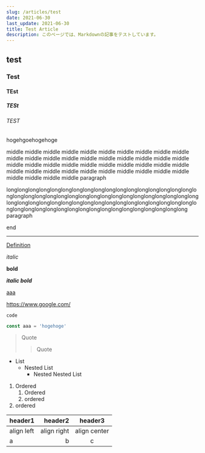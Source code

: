 ```yaml
---
slug: /articles/test
date: 2021-06-30
last_update: 2021-06-30
title: Test Article
description: このページでは、Markdownの記事をテストしています。
---
```


## test

### Test

#### TEst

##### TESt

###### TEST

hogehgoehogehoge

middle middle middle middle middle middle middle middle middle middle middle middle middle middle middle middle middle middle middle middle middle middle middle middle middle middle middle middle middle middle middle middle middle middle middle middle middle middle middle middle middle middle middle middle paragraph

longlonglonglonglonglonglonglonglonglonglonglonglonglonglonglonglonglonglonglonglonglonglonglonglonglonglonglonglonglonglonglonglonglonglonglonglonglonglonglonglonglonglonglonglonglonglonglonglonglonglonglonglonglonglonglonglonglonglonglonglonglonglonglonglonglonglonglonglong paragraph

end

---

[Definition][hogehoge]

_italic_

**bold**

**_italic bold_**

[aaa](/)

https://www.google.com/

`code`

```js
const aaa = 'hogehoge'
```

> Quote
>
> > Quote

- List
  - Nested List
    - Nested Nested List

1. Ordered
   1. Ordered
   2. ordered
2. ordered

| header1    |     header2 |   header3    |
| :--------- | ----------: | :----------: |
| align left | align right | align center |
| a          |           b |      c       |

[hogehoge]: hogehogehoge
